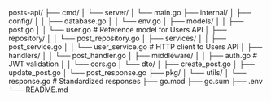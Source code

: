 posts-api/
├── cmd/
│   └── server/
│       └── main.go
├── internal/
│   ├── config/
│   │   ├── database.go
│   │   └── env.go
│   ├── models/
│   │   ├── post.go
│   │   └── user.go          # Reference model for Users API
│   ├── repository/
│   │   └── post_repository.go
│   ├── services/
│   │   ├── post_service.go
│   │   └── user_service.go  # HTTP client to Users API
│   ├── handlers/
│   │   └── post_handler.go
│   ├── middleware/
│   │   ├── auth.go         # JWT validation
│   │   └── cors.go
│   └── dto/
│       ├── create_post.go
│       ├── update_post.go
│       └── post_response.go
├── pkg/
│   └── utils/
│       └── response.go      # Standardized responses
├── go.mod
├── go.sum
├── .env
└── README.md